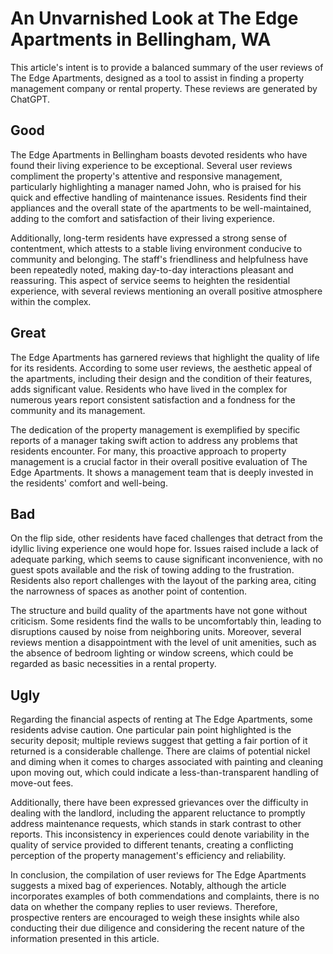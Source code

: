 # An Unvarnished Look at The Edge Apartments in Bellingham, WA

This article's intent is to provide a balanced summary of the user reviews of The Edge Apartments, designed as a tool to assist in finding a property management company or rental property. These reviews are generated by ChatGPT.

## Good
The Edge Apartments in Bellingham boasts devoted residents who have found their living experience to be exceptional. Several user reviews compliment the property's attentive and responsive management, particularly highlighting a manager named John, who is praised for his quick and effective handling of maintenance issues. Residents find their appliances and the overall state of the apartments to be well-maintained, adding to the comfort and satisfaction of their living experience.

Additionally, long-term residents have expressed a strong sense of contentment, which attests to a stable living environment conducive to community and belonging. The staff's friendliness and helpfulness have been repeatedly noted, making day-to-day interactions pleasant and reassuring. This aspect of service seems to heighten the residential experience, with several reviews mentioning an overall positive atmosphere within the complex.

## Great
The Edge Apartments has garnered reviews that highlight the quality of life for its residents. According to some user reviews, the aesthetic appeal of the apartments, including their design and the condition of their features, adds significant value. Residents who have lived in the complex for numerous years report consistent satisfaction and a fondness for the community and its management.

The dedication of the property management is exemplified by specific reports of a manager taking swift action to address any problems that residents encounter. For many, this proactive approach to property management is a crucial factor in their overall positive evaluation of The Edge Apartments. It shows a management team that is deeply invested in the residents' comfort and well-being.

## Bad
On the flip side, other residents have faced challenges that detract from the idyllic living experience one would hope for. Issues raised include a lack of adequate parking, which seems to cause significant inconvenience, with no guest spots available and the risk of towing adding to the frustration. Residents also report challenges with the layout of the parking area, citing the narrowness of spaces as another point of contention.

The structure and build quality of the apartments have not gone without criticism. Some residents find the walls to be uncomfortably thin, leading to disruptions caused by noise from neighboring units. Moreover, several reviews mention a disappointment with the level of unit amenities, such as the absence of bedroom lighting or window screens, which could be regarded as basic necessities in a rental property.

## Ugly
Regarding the financial aspects of renting at The Edge Apartments, some residents advise caution. One particular pain point highlighted is the security deposit; multiple reviews suggest that getting a fair portion of it returned is a considerable challenge. There are claims of potential nickel and diming when it comes to charges associated with painting and cleaning upon moving out, which could indicate a less-than-transparent handling of move-out fees.

Additionally, there have been expressed grievances over the difficulty in dealing with the landlord, including the apparent reluctance to promptly address maintenance requests, which stands in stark contrast to other reports. This inconsistency in experiences could denote variability in the quality of service provided to different tenants, creating a conflicting perception of the property management's efficiency and reliability.

In conclusion, the compilation of user reviews for The Edge Apartments suggests a mixed bag of experiences. Notably, although the article incorporates examples of both commendations and complaints, there is no data on whether the company replies to user reviews. Therefore, prospective renters are encouraged to weigh these insights while also conducting their due diligence and considering the recent nature of the information presented in this article.